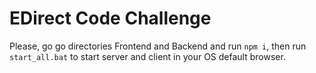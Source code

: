 # EDirect Code Challenge

Please, go go directories Frontend and Backend and run `npm i`, then run `start_all.bat` to start server and client in your OS default browser.
